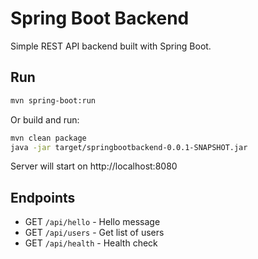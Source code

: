 # Spring Boot Backend

Simple REST API backend built with Spring Boot.

## Run

```bash
mvn spring-boot:run
```

Or build and run:

```bash
mvn clean package
java -jar target/springbootbackend-0.0.1-SNAPSHOT.jar
```

Server will start on http://localhost:8080

## Endpoints

- GET `/api/hello` - Hello message
- GET `/api/users` - Get list of users
- GET `/api/health` - Health check
